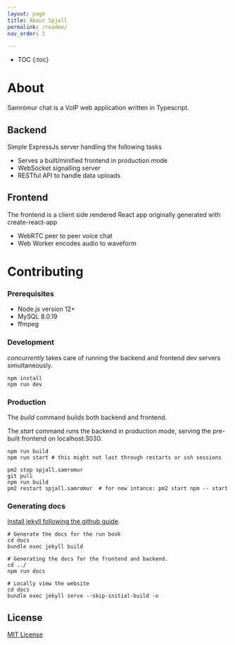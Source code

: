 ```yaml
---
layout: page
title: About Spjall
permalink: /readme/
nav_order: 2

---
```


* TOC
{:toc}

# About

Samrómur chat is a VoIP web application written in Typescript.

## Backend
Simple ExpressJs server handling the following tasks
* Serves a built/minified frontend in production mode
* WebSocket signalling server
* RESTful API to handle data uploads

## Frontend
The frontend is a client side rendered React app originally generated with create-react-app
* WebRTC peer to peer voice chat
* Web Worker encodes audio to waveform

# Contributing


### Prerequisites
* Node.js version 12+
* MySQL 8.0.19
* ffmpeg

### Development
*concurrently* takes care of running the backend and frontend dev servers simultaneously.

```
npm install
npm run dev
```

### Production
The *build* command builds both backend and frontend.

The *start* command runs the backend in production mode, serving the pre-built frontend on localhost:3030.
```
npm run build
npm run start # this might not last through restarts or ssh sessions
```

```
pm2 stop spjall.samromur
git pull
npm run build
pm2 restart spjall.samromur  # for new intance: pm2 start npm -- start

```

### Generating docs

[Install jekyll following the github guide](https://docs.github.com/en/pages/setting-up-a-github-pages-site-with-jekyll/testing-your-github-pages-site-locally-with-jekyll).

```
# Generate the docs for the run book
cd docs
bundle exec jekyll build

# Generating the docs for the frontend and backend.
cd ../
npm run docs

# Locally view the website
cd docs
bundle exec jekyll serve --skip-initial-build -o
```

## License
[MIT License](/LICENSE)
